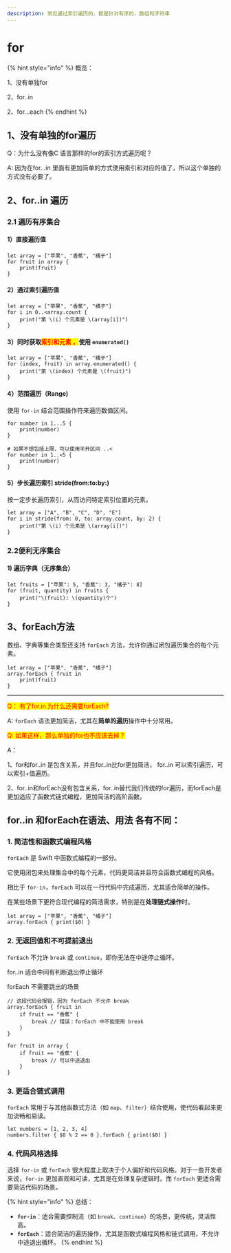 ```yaml
---
description: 常见通过索引遍历的，都是针对有序的，数组和字符串
---
```


# for



{% hint style="info" %}
概览：

1、没有单独for

2、for..in

2、for...each
{% endhint %}

## 1、没有单独的for遍历

Q：为什么没有像C 语言那样的for的索引方式遍历呢？&#x20;

A: 因为在for...in 里面有更加简单的方式使用索引和对应的值了，所以这个单独的方式没有必要了。



## 2、for..in 遍历

### 2.1 遍历有序集合

#### 1）直接遍历值

```
let array = ["苹果", "香蕉", "橘子"]
for fruit in array {
    print(fruit)
}
```

#### 2）通过索引遍历值

```
let array = ["苹果", "香蕉", "橘子"]
for i in 0..<array.count {
    print("第 \(i) 个元素是 \(array[i])")
}
```

#### 3）同时获取<mark style="color:red;">索引和元素 ，</mark>使用 `enumerated()`&#x20;

```
let array = ["苹果", "香蕉", "橘子"]
for (index, fruit) in array.enumerated() {
    print("第 \(index) 个元素是 \(fruit)")
}
```

#### 4）范围遍历（Range)

使用 `for-in` 结合范围操作符来遍历数值区间。

```
for number in 1...5 {
    print(number)
}

# 如果不想包括上限，可以使用半开区间 ..<
for number in 1..<5 {
    print(number)
}
```

#### 5）步长遍历索引 stride(from:to:by:)

按一定步长遍历索引，从而访问特定索引位置的元素。

```
let array = ["A", "B", "C", "D", "E"]
for i in stride(from: 0, to: array.count, by: 2) {
    print("第 \(i) 个元素是 \(array[i])")
}
```

### 2.2便利无序集合

#### 1) 遍历字典（无序集合）

```
let fruits = ["苹果": 5, "香蕉": 3, "橘子": 8]
for (fruit, quantity) in fruits {
    print("\(fruit): \(quantity)个")
}
```

## 3、forEach方法

数组、字典等集合类型还支持 `forEach` 方法，允许你通过闭包遍历集合的每个元素。

```
let array = ["苹果", "香蕉", "橘子"]
array.forEach { fruit in
    print(fruit)
}
```



***

<mark style="color:red;">Q： 有了for.in 为什么还需要forEach?</mark>

A: `forEach` 语法更加简洁，尤其在**简单的遍历**操作中十分常用。

<mark style="color:red;">Q: 如果这样，那么单独的for也不应该去掉？</mark>

A：

1、for和for..in 是包含关系，并且for..in比for更加简洁， for..in 可以索引遍历，可以索引+值遍历。

2、for..in和forEach没有包含关系，for..in替代我们传统的for遍历，而forEach是更加适应了函数式链式编程，更加简洁的高阶函数。



## **for..in 和forEach在语法、用法** 各有不同：

### 1. **简洁性和函数式编程风格**

`forEach` 是 Swift 中函数式编程的一部分。

它使用闭包来处理集合中的每个元素，代码更简洁并且符合函数式编程的风格。

相比于 `for-in`，`forEach` 可以在一行代码中完成遍历，尤其适合简单的操作。

在某些场景下更符合现代编程的简洁需求，特别是在**处理链式操作**时。

```
let array = ["苹果", "香蕉", "橘子"]
array.forEach { print($0) }
```

### 2. **无返回值和不可提前退出**

`forEach` 不允许 `break` 或 `continue`，即你无法在中途停止循环。

for..in 适合中间有判断退出停止循环

forEach 不需要跳出的场景

```
// 这段代码会报错，因为 forEach 不允许 break
array.forEach { fruit in
    if fruit == "香蕉" {
        break // 错误：forEach 中不能使用 break
    }
}
```

```
for fruit in array {
    if fruit == "香蕉" {
        break // 可以中途退出
    }
}
```

### 3. **更适合链式调用**

`forEach` 常用于与其他函数式方法（如 `map`、`filter`）结合使用，使代码看起来更加流畅和易读。

```
let numbers = [1, 2, 3, 4]
numbers.filter { $0 % 2 == 0 }.forEach { print($0) }
```

### 4. **代码风格选择**

选择 `for-in` 或 `forEach` 很大程度上取决于个人偏好和代码风格。对于一些开发者来说，`for-in` 更加直观和可读，尤其是在处理复杂逻辑时。而 `forEach` 更适合需要简洁代码的场景。



{% hint style="info" %}
总结：



* **`for-in`**：适合需要控制流（如 `break`、`continue`）的场景，更传统，灵活性高。
* **`forEach`**：适合简洁的遍历操作，尤其是函数式编程风格和链式调用，不允许中途退出循环。
{% endhint %}
